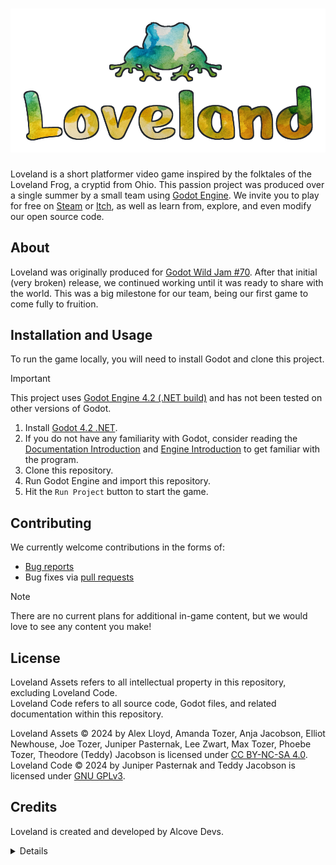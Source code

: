 # [![Loveland](assets/logo.png)](https://github.com/JuniperP/Loveland)

[//]: # (Relink image to Steam page)

[//]: # (TODO: Add Shields badges to Steam, Itch, Trailer)

Loveland is a short platformer video game inspired by the folktales of the Loveland Frog, a cryptid from Ohio. This passion project was produced over a single summer by a small team using [Godot Engine](https://godotengine.org). We invite you to play for free on [Steam](TODO) or [Itch](TODO), as well as learn from, explore, and even modify our open source code.

## About

Loveland was originally produced for [Godot Wild Jam #70](https://itch.io/jam/godot-wild-jam-70). After that initial (very broken) release, we continued working until it was ready to share with the world. This was a big milestone for our team, being our first game to come fully to fruition.

## Installation and Usage

To run the game locally, you will need to install Godot and clone this project.

> [!IMPORTANT]
> This project uses [Godot Engine 4.2 (.NET build)](https://godotengine.org/download/archive/4.2-stable/) and has not been tested on other versions of Godot.

1. Install [Godot 4.2 .NET](https://godotengine.org/download/archive/4.2-stable/).
2. If you do not have any familiarity with Godot, consider reading the [Documentation Introduction](https://docs.godotengine.org/en/stable/about/introduction.html) and [Engine Introduction](https://docs.godotengine.org/en/stable/getting_started/introduction/introduction_to_godot.html) to get familiar with the program.
3. Clone this repository.
4. Run Godot Engine and import this repository.
5. Hit the `Run Project` button to start the game.

## Contributing

We currently welcome contributions in the forms of:

- [Bug reports](https://github.com/JuniperP/Loveland/issues)
- Bug fixes via [pull requests](https://github.com/JuniperP/Loveland/pulls)

> [!NOTE]
> There are no current plans for additional in-game content, but we would love to see any content you make!

## License

Loveland Assets refers to all intellectual property in this repository, excluding Loveland Code.  
Loveland Code refers to all source code, Godot files, and related documentation within this repository.

Loveland Assets © 2024 by Alex Lloyd, Amanda Tozer, Anja Jacobson, Elliot Newhouse, Joe Tozer, Juniper Pasternak, Lee Zwart, Max Tozer, Phoebe Tozer, Theodore (Teddy) Jacobson is licensed under [CC BY-NC-SA 4.0](https://creativecommons.org/licenses/by-nc-sa/4.0/).  
Loveland Code © 2024 by Juniper Pasternak and Teddy Jacobson is licensed under [GNU GPLv3](https://www.gnu.org/licenses/gpl-3.0.en.html).

## Credits

Loveland is created and developed by Alcove Devs.

<details>

### Programming & Godot Engineers

Juniper Pasternak  
Teddy Jacobson  

### Level Design

Juniper Pasternak  
Teddy Jacobson  

### Music

Elliot Newhouse  
Max Tozer  
Phoebe Tozer  
frogs at summer night by trouby -- https://freesound.org/s/379828/ -- License: Attribution 4.0

### Background Art

Phoebe Tozer  

### UI Art

Juniper Pasternak
Phoebe Tozer  
Teddy Jacobson  
Hand drawn frog silhouette designed by Freepik, www.freepik.com

### Sprite Creation

Lee Zwart  
Phoebe Tozer  

### Story/Script

Alex Lloyd  
Juniper Pasternak  
Lee Zwart  
Phoebe Tozer  
Teddy Jacobson  

### Sound Effect Editors

Juniper Pasternak  
Phoebe Tozer  

### Sound Effect Creators

Alex Lloyd  
Amanda Tozer  
Anja Jacobson  
Joe Tozer  
Max Tozer  
Teddy Jacobson  

### Concept Design

Alex Lloyd  
Clara Siefke  
Juniper Pasternak  
Lee Zwart  
Phoebe Tozer  
Teddy Jacobson  

### Funding

Eric Jacobson

### Godot License

This game uses Godot Engine, available under the following license:

Copyright (c) 2014-present Godot Engine contributors.
Copyright (c) 2007-2014 Juan Linietsky, Ariel Manzur.

Permission is hereby granted, free of charge, to any person obtaining a copy
of this software and associated documentation files (the "Software"), to deal
in the Software without restriction, including without limitation the rights
to use, copy, modify, merge, publish, distribute, sublicense, and/or sell
copies of the Software, and to permit persons to whom the Software is
furnished to do so, subject to the following conditions:

The above copyright notice and this permission notice shall be included in all
copies or substantial portions of the Software.

THE SOFTWARE IS PROVIDED "AS IS", WITHOUT WARRANTY OF ANY KIND, EXPRESS OR
IMPLIED, INCLUDING BUT NOT LIMITED TO THE WARRANTIES OF MERCHANTABILITY,
FITNESS FOR A PARTICULAR PURPOSE AND NONINFRINGEMENT. IN NO EVENT SHALL THE
AUTHORS OR COPYRIGHT HOLDERS BE LIABLE FOR ANY CLAIM, DAMAGES OR OTHER
LIABILITY, WHETHER IN AN ACTION OF CONTRACT, TORT OR OTHERWISE, ARISING FROM,
OUT OF OR IN CONNECTION WITH THE SOFTWARE OR THE USE OR OTHER DEALINGS IN THE
SOFTWARE.

### Other

A special thanks to the [Godot Wild Jam](https://godotwildjam.com/)!

And thank you for playing!

</details>
